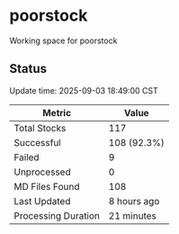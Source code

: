 # poorstock
Working space for poorstock

## Status
Update time: 2025-09-03 18:49:00 CST

| Metric | Value |
|--------|-------|
| Total Stocks | 117 |
| Successful | 108 (92.3%) |
| Failed | 9 |
| Unprocessed | 0 |
| MD Files Found | 108 |
| Last Updated | 8 hours ago |
| Processing Duration | 21 minutes |

